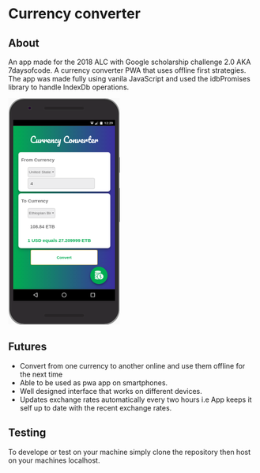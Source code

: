 # Currency converter

## About
An app made for the 2018 ALC with Google scholarship challenge 2.0 AKA 7daysofcode.
A currency converter PWA that uses offline first strategies. The app was made fully using vanila JavaScript and used the idbPromises library to handle IndexDb operations.

![Demo Picture](Demo/Demo.png)

## Futures
- Convert from one currency to another online and use them offline for the next time
- Able to be used as pwa app on smartphones.
- Well designed interface that works on different devices.
- Updates exchange rates automatically every two hours i.e App keeps it self up to date with the recent exchange rates. 

## Testing
To develope or test on your machine simply clone the repository then host on your machines localhost.